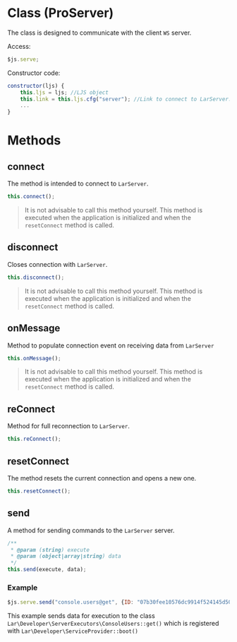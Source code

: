 # Class (ProServer)
The class is designed to communicate with the client `WS` server.

Access:
```javascript
$js.serve;
```
Constructor code:
```javascript
constructor(ljs) {
    this.ljs = ljs; //LJS object
    this.link = this.ljs.cfg("server"); //Link to connect to LarServer.
    ...
}
```

# Methods

## connect
The method is intended to connect to `LarServer`.
```javascript
this.connect();
```
> It is not advisable to call this method yourself. This method is executed when the application is initialized and when the `resetConnect` method is called.

## disconnect
Closes connection with `LarServer`.
```javascript
this.disconnect();
```
> It is not advisable to call this method yourself. This method is executed when the application is initialized and when the `resetConnect` method is called.

## onMessage
Method to populate connection event on receiving data from `LarServer`
```javascript
this.onMessage();
```
> It is not advisable to call this method yourself. This method is executed when the application is initialized and when the `resetConnect` method is called.

## reConnect
Method for full reconnection to `LarServer`.
```javascript
this.reConnect();
```

## resetConnect
The method resets the current connection and opens a new one.
```javascript
this.resetConnect();
```

## send
A method for sending commands to the `LarServer` server.
```javascript
/**
 * @param (string) execute
 * @param (object|array|string) data
 */
this.send(execute, data);
```
### Example
```javascript
$js.serve.send("console.users@get", {ID: "07b30fee10576dc9914f524145d50c31"});
```
This example sends data for execution to the class `Lar\Developer\ServerExecutors\ConsoleUsers::get()`
which is registered with `Lar\Developer\ServiceProvider::boot()`

